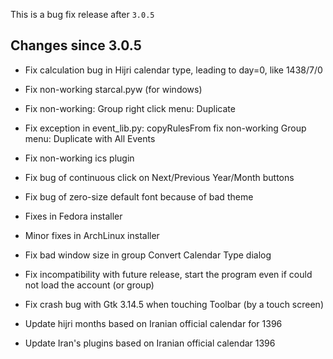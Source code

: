 This is a bug fix release after `3.0.5`

## Changes since 3.0.5

- Fix calculation bug in Hijri calendar type, leading to day=0, like 1438/7/0

- Fix non-working starcal.pyw (for windows)

- Fix non-working: Group right click menu: Duplicate

- Fix exception in event_lib.py: copyRulesFrom fix non-working Group menu: Duplicate with All Events

- Fix non-working ics plugin

- Fix bug of continuous click on Next/Previous Year/Month buttons

- Fix bug of zero-size default font because of bad theme

- Fixes in Fedora installer

- Minor fixes in ArchLinux installer

- Fix bad window size in group Convert Calendar Type dialog

- Fix incompatibility with future release, start the program even if could not load the account (or group)

- Fix crash bug with Gtk 3.14.5 when touching Toolbar (by a touch screen)

- Update hijri months based on Iranian official calendar for 1396

- Update Iran's plugins based on Iranian official calendar 1396
